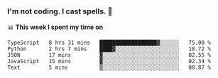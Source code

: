 ### I'm not coding. I cast spells. 🎩

📊 **This week I spent my time on**
<!--START_SECTION:waka-->
```text
TypeScript   8 hrs 31 mins   ██████████████████▓░░░░░░   75.00 % 
Python       2 hrs 7 mins    ████▓░░░░░░░░░░░░░░░░░░░░   18.72 % 
JSON         17 mins         ▓░░░░░░░░░░░░░░░░░░░░░░░░   02.55 % 
JavaScript   15 mins         ▓░░░░░░░░░░░░░░░░░░░░░░░░   02.34 % 
Text         5 mins          ▒░░░░░░░░░░░░░░░░░░░░░░░░   00.87 % 
```
<!--END_SECTION:waka-->
